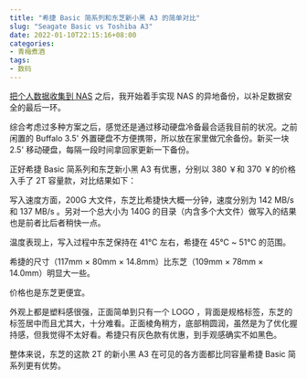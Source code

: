 ```yaml
---
title: "希捷 Basic 简系列和东芝新小黑 A3 的简单对比"
slug: "Seagate Basic vs Toshiba A3"
date: 2022-01-10T22:15:16+08:00
categories:
- 青梅煮酒
tags:
- 数码
---
```


[把个人数据收集到 NAS](/posts/my-first-nas/) 之后，我开始着手实现 NAS 的异地备份，以补足数据安全的最后一环。

综合考虑过多种方案之后，感觉还是通过移动硬盘冷备最合适我目前的状况。之前闲置的 Buffalo 3.5' 外置硬盘不方便携带，所以放在家里做冗余备份。新买一块 2.5' 移动硬盘，每隔一段时间拿回家更新一下备份。

正好希捷 Basic 简系列和东芝新小黑 A3 有优惠，分别以 380 ￥和 370 ￥的价格入手了 2T 容量款，对比结果如下：

写入速度方面，200G 大文件，东芝比希捷快大概一分钟，速度分别为 142 MB/s 和 137 MB/s 。另对一个总大小为 140G 的目录（内含多个大文件）做写入的结果也是前者比后者稍快一点。

温度表现上，写入过程中东芝保持在 41℃ 左右，希捷在 45℃ ~ 51℃ 的范围。

希捷的尺寸（117mm × 80mm × 14.8mm）比东芝（109mm × 78mm × 14.0mm）明显大一些。

价格也是东芝更便宜。

外观上都是塑料感很强，正面简单到只有一个 LOGO ，背面是规格标签，东芝的标签居中而且尤其大，十分难看。正面棱角稍方，底部稍圆润，虽然是为了优化握持感，但我觉得不太好看。希捷只有灰色款有优惠，到手观感确实不如黑色。

整体来说，东芝的这款 2T 的新小黑 A3 在可见的各方面都比同容量希捷 Basic 简系列更有优势。

